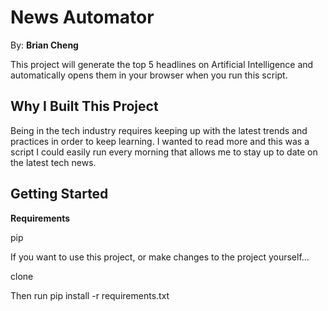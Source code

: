 # News Automator

By: **Brian Cheng**

This project will generate the top 5 headlines on Artificial Intelligence and automatically opens them in your browser when you run this script.

## Why I Built This Project

Being in the tech industry requires keeping up with the latest trends and practices in order to keep learning.
I wanted to read more and this was a script I could easily run every morning that allows me to stay up to date on the latest tech news.

## Getting Started

**Requirements**

pip

If you want to use this project, or make changes to the project yourself...

clone

Then run pip install -r requirements.txt
